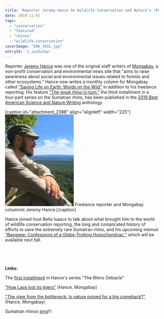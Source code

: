 ```yaml
---
title: "Reporter Jeremy Hance On Wildlife Conservation and Nature's (Potential) Comeback"
date: 2019-11-01
tags: 
  - "conservation"
  - "featured"
  - "rhinos"
  - "wildlife-conservation"
coverImage: "IMG_3931.jpg"
entryId: '1_zux5u3uw'
---
```


Reporter [Jeremy Hance](https://jeremyhance.com/about/) was one of the original staff writers of [Mongabay](https://mongabay.org), a non-profit conservation and environmental news site that "aims to raise awareness about social and environmental issues related to forests and other ecosystems." Hance now writes a monthly column for Mongabay called ["Saving Life on Earth: Words on the Wild"](https://news.mongabay.com/series/saving-life-on-earth-words-on-the-wild/) in addition to his freelance reporting. His feature ["The great rhino U-turn,"](https://news.mongabay.com/2018/09/the-great-rhino-u-turn/) the third installment in a four-part series on the Sumatran rhino, has been published in the [2019 Best American Science and Nature Writing](https://www.indiebound.org/book/9781328519009) anthology. <!--more-->

\[caption id="attachment\_2388" align="alignleft" width="225"\][![](images/Suriname-and-Guyana-452-225x300.jpg)](https://hotinhere.us/wp-content/uploads/2019/11/Suriname-and-Guyana-452.jpg) Freelance reporter and Mongabay columnist Jeremy Hance.\[/caption\]

Hance joined host Bella Isaacs to talk about what brought him to the world of wildlife conservation reporting, the long and complicated history of efforts to save the extremely rare Sumatran rhino, and his upcoming memoir ["Baggage: Confessions of a Globe-Trotting Hypochondriac,"](https://www.hcibooks.com/p-4459-baggage.aspx) which will be available next fall.

 

 

**Links:** 

The [first installment](https://news.mongabay.com/2018/09/1984-the-meeting-that-changed-everything-for-sumatran-rhinos/) in Hance's series "The Rhino Debacle"

["How Laos lost its tigers"](https://news.mongabay.com/2019/10/how-laos-lost-its-tigers/) (Hance, Mongabay)

["The view from the bottleneck: Is nature poised for a big comeback?"](https://news.mongabay.com/2019/02/the-view-from-the-bottleneck-is-nature-poised-for-a-big-comeback/) (Hance, Mongabay)

Sumatran rhinos [sing](https://www.youtube.com/watch?v=4IrAT5mlPNk)!!!
